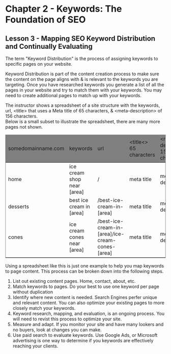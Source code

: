 # Chapter 2 - Keywords: The Foundation of SEO
## Lesson 3 - Mapping SEO Keyword Distribution and Continually Evaluating

The term "Keyword Distribution" is the process of assigning keywords to specific pages on your website.

Keyword Distribution is part of the content creation process to make sure the content on the page aligns with & is relevant to the keywords you are targeting. Once you have researched keywords you generate a list of all the pages in your website and try to match them with your keywords. You may need to create additional pages to match up with your keywords.

The instructor shows a spreadsheet of a site structure with the keywords, url, &lt;title> that uses a Meta title of 65 characters, & &lt;meta-description> of 156 characters.<br>
Below is a small subset to illustrate the spreadsheet, there are many more pages not shown.

<table style="border:1px solid gray;">
<thead style="background-color:gray">
  <tr>
    <td>somedomainname.com</td>
    <td>keywords</td>
    <td>url</td>
    <td>&lt;title&lt&gt; 65 characters</td>
    <td>&lt;meta-description&gt; 156 characters</td>
  </tr>
</thead>
<tbody>
  <tr>
    <td>home</td>
    <td>ice cream shop near [area]</td>
    <td>/</td>
    <td>meta title</td>
    <td>meta description</td>
  </tr>
  <tr>
    <td>desserts</td>
    <td>best ice cream in [area]</td>
    <td>/best-ice-cream-in-[area]</td>
    <td>meta title</td>
    <td>meta description</td>
  </tr>
  <tr>
    <td>cones</td>
    <td>ice cream cones near [area]</td>
    <td>/best-ice-cream-in-[area]/ice-cream-cones-[area]</td>
    <td>meta title</td>
    <td>meta description</td>
  </tr>
</tbody>
</table>

Using a spreadsheet like this is just one example to help you map keywords to page content. This process can be broken down into the following steps.
1. List out existing content pages. Home, contact, about, etc.
2. Match keywords to pages. Do your best to use one keyword per page without duplication
3. Identify where new content is needed. Search Engines perfer unique and relevant content. You can also optimize your existing pages to more closely match your keywords.
4. Keyword research, mapping, and evaluation, is an ongoing process. You will need to revist this process to optimize your site.
5. Measure and adapt. If you monitor your site and have many lookers and no buyers, look at changes you can make.
6. Use paid search to evaluate keywords. Use Google Ads, or Microsoft advertising is one way to determine if you keywords are effectively reaching your clients.
